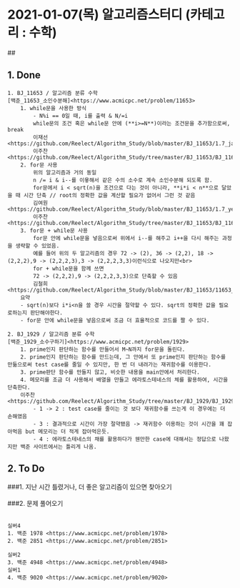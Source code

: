 # 2021-01-07(목) 알고리즘스터디 (카테고리 : 수학)<br>
##<br>
## 1. Done
	1. BJ_11653 / 알고리즘 분류 수학
	[백준_11653_소인수분해]<https://www.acmicpc.net/problem/11653>
		1. while문을 사용한 방식
			- N%i == 0일 때, i를 출력 & N/=i
			while문의 조건 혹은 while문 안에 (**i>=N**)이라는 조건문을 추가함으로써, break
			이재선<https://github.com/Reelect/Algorithm_Study/blob/master/BJ_11653/1.7_jaesun.cpp>
			이주찬<https://github.com/Reelect/Algorithm_Study/tree/master/BJ_11653/BJ_11653_LJC>
		2. for문 사용
			위의 알고리즘과 거의 동일
			n /= i & i--를 이욯해서 같은 수의 소수로 계속 소인수분해 되도록 함.
			for문에서 i < sqrt(n)을 조건으로 다는 것이 아니라, **i*i < n**으로 달았을 때 시간 단축 // root의 정확한 값을 계산할 필요가 없어서 그런 것 같음
			김여원<https://github.com/Reelect/Algorithm_Study/blob/master/BJ_11653/1.7_yeowon.cpp>
			이주찬<https://github.com/Reelect/Algorithm_Study/tree/master/BJ_11653/BJ_11653_LJC>
		3. for문 + while문 사용
			for문 안에 while문을 넣음으로써 위에서 i--를 해주고 i++을 다시 해주는 과정을 생략할 수 있었음.
			예를 들어 위의 두 알고리즘의 경우 72 -> (2), 36 -> (2,2), 18 -> (2,2,2),9 -> (2,2,2,3),3 -> (2,2,2,3,3)이런식으로 나오지만<br>
			for + while문을 함께 쓰면
			72 -> (2,2,2),9 -> (2,2,2,3,3)으로 단축할 수 있음
			김철희<https://github.com/Reelect/Algorithm_Study/blob/master/BJ_11653/11653_fe.cpp>
		요약 
		- sqrt(n)보다 i*i<n을 쓸 경우 시간을 절약할 수 있다. sqrt의 정확한 값을 필요로하는지 판단해야한다.
		- for문 안에 while문을 넣음으로써 조금 더 효율적으로 코드를 짤 수 있다.

	2. BJ_1929 / 알고리즘 분류 수학
	[백준_1929_소수구하기]<https://www.acmicpc.net/problem/1929>
		1. prime인지 판단하는 함수를 만들어서 M~N까지 for문을 돌린다.
		2. prime인지 판단하는 함수를 만드는데, 그 안에서 또 prime인지 판단하는 함수를 만듦으로써 test case를 줄일 수 있지만, 한 번 더 내려가는 재귀함수를 이용한다.
		3. prime판단 함수를 만들지 않고, 비슷한 내용을 main안에서 처리한다.
		4. 메모리를 조금 더 사용해서 배열을 만들고 에라토스테네스의 체를 활용하여, 시간을 단축한다.
		이주찬<https://github.com/Reelect/Algorithm_Study/tree/master/BJ_1929/BJ_1929_LJC>
			- 1 -> 2 : test case를 줄이는 것 보다 재귀함수를 쓰는게 이 경우에는 더 손해였음
			- 3 : 결과적으로 시간이 가장 절약됐음 -> 재귀함수 이용하는 것이 시간을 꽤 잡아먹음 but 메모리는 더 적게 잡아먹은듯.
			- 4 : 에라토스테네스의 채를 활용하다가 웬만한 case에 대해서는 정답으로 나왔지만 백준 사이트에서는 틀리게 나옴.

## 2. To Do
###1. 지난 시간 틀렸거나, 더 좋은 알고리즘이 있으면 찾아오기<br>
<br>
###2. 문제 풀어오기<br>
<br>

	실버4
	1. 백준 1978 <https://www.acmicpc.net/problem/1978>
	2. 백준 2851 <https://www.acmicpc.net/problem/2851>
	
	실버2
	3. 백준 4948 <https://www.acmicpc.net/problem/4948>
	실버1
	4. 백준 9020 <https://www.acmicpc.net/problem/9020>

